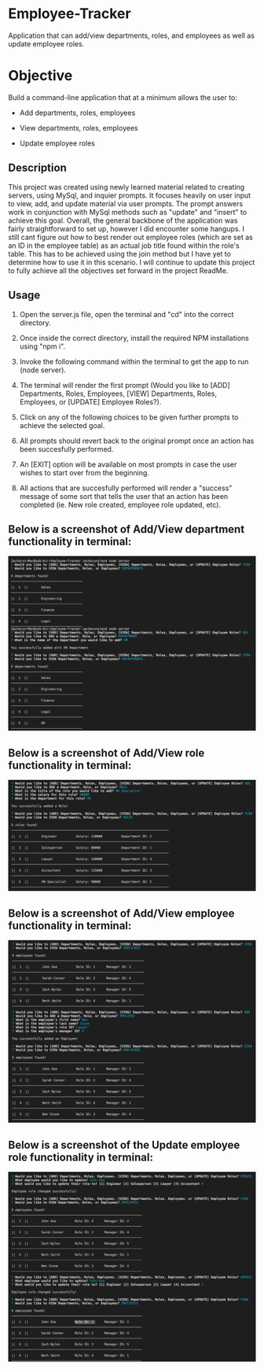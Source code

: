 # Employee-Tracker
Application that can add/view departments, roles, and employees as well as update employee roles.

# Objective
Build a command-line application that at a minimum allows the user to:

  * Add departments, roles, employees

  * View departments, roles, employees

  * Update employee roles

## Description
This project was created using newly learned material related to creating servers, using MySql, and inquier prompts. It focuses heavily on user input to view, add, and update material via user prompts. The prompt answers work in conjunction with MySql methods such as "update" and "insert" to achieve this goal. Overall, the general backbone of the application was fairly straightforward to set up, however I did encounter some hangups. I still cant figure out how to best render out employee roles (which are set as an ID in the employee table) as an actual job title found within the role's table. This has to be achieved using the join method but I have yet to determine how to use it in this scenario. I will continue to update this project to fully achieve all the objectives set forward in the project ReadMe.

## Usage
1. Open the server.js file, open the terminal and "cd" into the correct directory.

2. Once inside the correct directory, install the required NPM installations using "npm i".

3. Invoke the following command within the terminal to get the app to run (node server).

4. The terminal will render the first prompt (Would you like to [ADD] Departments, Roles, Employees, [VIEW] Departments, Roles, Employees, or [UPDATE] Employee Roles?).

5. Click on any of the following choices to be given further prompts to achieve the selected goal. 

6. All prompts should revert back to the original prompt once an action has been succesfully performed.

7. An [EXIT] option will be available on most prompts in case the user wishes to start over from the beginning.

8. All actions that are succesfully performed will render a "success" message of some sort that tells the user that an action has been completed (ie. New role created, employee role updated, etc).


## Below is a screenshot of Add/View department functionality in terminal:

 ![App Function](Add-View-Departments.png)

## Below is a screenshot of Add/View role functionality in terminal:

 ![App Function](Add-View-Roles.png)
 
## Below is a screenshot of Add/View employee functionality in terminal:

 ![App Function](Add-View-Employees.png)
 
 ## Below is a screenshot of the Update employee role functionality in terminal:
 
 ![App Function](Update-Employee-Role.png)

